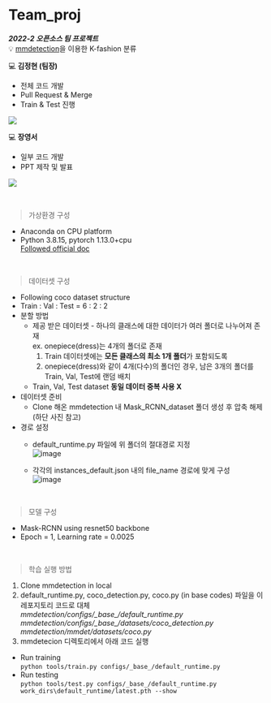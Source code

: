 # Team_proj
***2022-2 오픈소스 팀 프로젝트*** <br>
:bulb: <a href="https://github.com/open-mmlab/mmdetection">mmdetection</a>을 이용한 K-fashion 분류 
<br>

💻 __김정현 (팀장)__
* 전체 코드 개발
* Pull Request & Merge
* Train & Test 진행
<p><a href="https://github.com/Jhyunee"><img src="https://img.shields.io/badge/GitHub-181717?style=for-the-badge&logo=GitHub&logoColor=white"></a></p>

💻 __장영서__
* 일부 코드 개발
* PPT 제작 및 발표
<p><a href="https://github.com/j-ys"><img src="https://img.shields.io/badge/GitHub-181717?style=for-the-badge&logo=GitHub&logoColor=white"></a></p>
<br>

> 가상환경 구성
* Anaconda on CPU platform 
* Python 3.8.15, pytorch 1.13.0+cpu<br>
<a href="https://mmdetection.readthedocs.io/en/stable/get_started.html">Followed official doc</a>
<br>

> 데이터셋 구성
* Following coco dataset structure
* Train : Val : Test = 6 : 2 : 2
* 분할 방법
  - 제공 받은 데이터셋 - 하나의 클래스에 대한 데이터가 여러 폴더로 나누어져 존재<br>
    ex. onepiece(dress)는 4개의 폴더로 존재
    1. Train 데이터셋에는 **모든 클래스의 최소 1개 폴더**가 포함되도록
    2. onepiece(dress)와 같이 4개(다수)의 폴더인 경우, 남은 3개의 폴더를 Train, Val, Test에 랜덤 배치
  - Train, Val, Test dataset **동일 데이터 중복 사용 X**
* 데이터셋 준비
  - Clone 해온 mmdetection 내 Mask_RCNN_dataset 폴더 생성 후 압축 해제 (하단 사진 참고)
* 경로 설정
  - default_runtime.py 파일에 위 폴더의 절대경로 지정<br>
  ![image](https://user-images.githubusercontent.com/104143072/207796504-27d05890-836b-46ad-ac9e-17b0a38ad16a.png)<br>

  - 각각의 instances_default.json 내의 file_name 경로에 맞게 구성<br>
  ![image](https://user-images.githubusercontent.com/104143072/207796642-cfe4996e-dc05-48c2-a093-cdd1b84d324e.png)<br>
<br>

> 모델 구성
* Mask-RCNN using resnet50 backbone
* Epoch = 1, Learning rate = 0.0025
<br>

> 학습 실행 방법 <br> 
1. Clone mmdetection in local
2. default_runtime.py, coco_detection.py, coco.py (in base codes) 파일을 이 레포지토리 코드로 대체<br>
_mmdetection/configs/\_base\_/default_runtime.py_<br>
_mmdetection/configs/\_base\_/datasets/coco_detection.py_<br>
_mmdetection/mmdet/datasets/coco.py_<br>
3. mmdetecion 디렉토리에서 아래 코드 실행

* Run training <br> 
` python tools/train.py configs/_base_/default_runtime.py `<br>
* Run testing <br> 
` python tools/test.py configs/_base_/default_runtime.py work_dirs\default_runtime/latest.pth --show `
